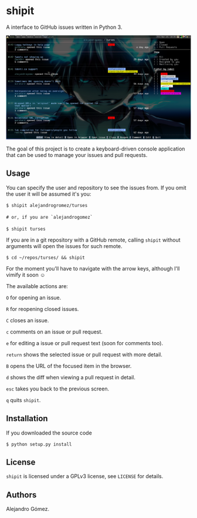 # shipit

A interface to GitHub issues written in Python 3.

![](/screenshots/shipit.png)

The goal of this project is to create a keyboard-driven console application
that can be used to manage your issues and pull requests.

## Usage

You can specify the user and repository to see the issues from. If you omit the
user it will be assumed it's you:

    $ shipit alejandrogromez/turses

    # or, if you are `alejandrogomez`

    $ shipit turses

If you are in a git repository with a GitHub remote, calling `shipit` without
arguments will open the issues for such remote.

    $ cd ~/repos/turses/ && shipit

For the moment you'll have to navigate with the arrow keys, although I'll
vimify it soon ☺

The available actions are:

`O` for opening an issue.

`R` for reopening closed issues.

`C` closes an issue.

`c` comments on an issue or pull request.

`e` for editing a issue or pull request text (soon for comments too).

`return` shows the selected issue or pull request with more detail.

`B` opens the URL of the focused item in the browser.

`d` shows the diff when viewing a pull request in detail.

`esc` takes you back to the previous screen.

`q` quits `shipit`.

## Installation

If you downloaded the source code

    $ python setup.py install


## License

`shipit` is licensed under a GPLv3 license, see `LICENSE` for details.

## Authors

Alejandro Gómez.
